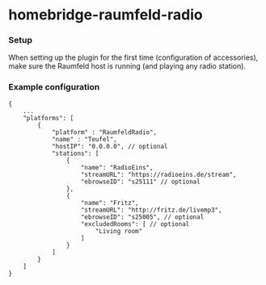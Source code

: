 # homebridge-raumfeld-radio

### Setup

When setting up the plugin for the first time (configuration of accessories), make sure the Raumfeld host is running (and playing any radio station).

### Example configuration

```
{
    ...
    "platforms": [
        {
            "platform" : "RaumfeldRadio",
            "name" : "Teufel",
            "hostIP": "0.0.0.0", // optional
            "stations": [
                {
                    "name": "RadioEins",
                    "streamURL": "https://radioeins.de/stream",
                    "ebrowseID": "s25111" // optional
                },
                {
                    "name": "Fritz",
                    "streamURL": "http://fritz.de/livemp3",
                    "ebrowseID": "s25005", // optional
                    "excludedRooms": [ // optional
                        "Living room"
                    ]
                }
            ]
        }
    ]
}
```
